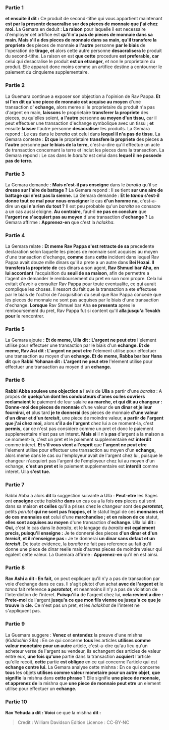 
### Partie 1
<b>et ensuite il dit :</b> Ce produit de second-tithe qui vous appartient maintenant <b>est par la presente desacralise sur des pieces de monnaie que j'ai chez moi.</b> La Gemara en deduit : <b>La raison</b> pour laquelle il est necessaire d'employer cet artifice est <b>qu'il n'a pas de pieces de monnaie dans sa main. Mais s'il a des pieces de monnaie dans sa main, qu'il transfere la propriete</b> des pieces de monnaie <b>a l'autre</b> personne <b>par le biais</b> de l'operation de <b>tirage, et</b> alors cette autre personne <b>desacralisera</b> le produit du second-tithe. La raison en est <b>que cette</b> procedure <b>est preferable, car</b> celui qui desacralise le produit <b>est un etranger,</b> et non le proprietaire du produit. Elle apparait donc moins comme un artifice destine a contourner le paiement du cinquieme supplementaire.

### Partie 2
La Guemara continue a exposer son objection a l'opinion de Rav Pappa. <b>Et si l'on dit qu'une piece de monnaie est acquise au moyen</b> d'une transaction d' <b>echange,</b> alors meme si le proprietaire du produit n'a pas d'argent en main, <b>laissons</b> le proprietaire <b>transferer la propriete</b> des pieces, ou qu'elles soient, <b>a l'autre</b> personne <b>au moyen d'un tissu,</b> car il peut effectuer une transaction d'echange symbolique avec un tissu ; <b>et</b> ensuite <b>laisser</b> l'autre personne <b>desacraliser</b> les produits. La Gemara repond : Le cas dans le <i>baraita</i> est celui dans <b>lequel il n'a pas de tissu.</b> La Gemara conteste : <b>Et que</b> le proprietaire <b>transfere la propriete</b> des pieces <b>a l'autre</b> personne <b>par le biais de la terre,</b> c'est-a-dire qu'il effectue un acte de transaction concernant la terre et inclut les pieces dans la transaction. La Gemara repond : Le cas dans le <i>baraita</i> est celui dans <b>lequel il ne possede pas de terre.</b>

### Partie 3
La Gemara demande : <b>Mais n'est-il pas enseigne</b> dans le <i>baraita</i> qu'il se <b>dresse sur l'aire de battage ?</b> La Gemara repond : Il se tient <b>sur une aire de battage qui n'est pas la sienne.</b> La Gemara demande : <b>Et le <i>tanna</i> s'est-il donne tout ce mal pour nous enseigner</b> le cas <b>d'un homme nu,</b> c'est-a-dire un <b>qui n'a rien du tout ?</b> Il est peu probable qu'un <i>baraita</i> se consacre a un cas aussi eloigne. <b>Au contraire,</b> faut-il <b>ne pas en conclure</b> que <b>l'argent ne s'acquiert pas au moyen</b> d'une transaction d'<b>echange ?</b> La Gemara affirme : <b>Apprenez-en</b> que c'est la <i>halakha</i>.

### Partie 4
La Gemara relate : <b>Et meme Rav Pappa s'est retracte de sa</b> precedente declaration selon laquelle les pieces de monnaie sont acquises au moyen d'une transaction d'echange, <b>comme</b> dans <b>cette</b> incident dans lequel Rav Pappa avait douze mille dinars</b> qu'il a prete a un autre dans <b>Bei Hozai. Il transfera la propriete de</b> ces dinars <b>a</b> son agent, <b>Rav Shmuel bar Aha, en lui accordant</b> l'acquisition du <b>seuil de sa maison</b>, afin de permettre a l'agent de demander le remboursement du pret en son nom propre. Cela lui evitait d'avoir a consulter Rav Pappa pour toute eventualite, ce qui aurait complique les choses. Il ressort du fait que la transaction a ete effectuee par le biais de l'octroi de l'acquisition du seuil que Rav Pappa concede que les pieces de monnaie ne sont pas acquises par le biais d'une transaction d'echange. <b>Lorsque</b> Rav Shmuel bar Aha <b>se presenta</b> apres le remboursement du pret, Rav Pappa fut si content qu'il <b>alla jusqu'a Tevakh pour</b> le rencontrer.</b>

### Partie 5
La Gemara ajoute : <b>Et de meme, Ulla dit : L'argent ne peut etre</b> l'element utilise pour effectuer une transaction par le biais d'un <b>echange. Et de meme, Rav Asi dit : L'argent ne peut etre</b> l'element utilise pour effectuer une transaction au moyen d'un <b>echange. Et de meme, Rabba bar bar Hana dit</b> que <b>Rabbi Yohanan dit : L'argent ne peut etre</b> l'element utilise pour effectuer une transaction au moyen d'un <b>echange.</b>

### Partie 6
<b>Rabbi Abba souleve une objection a</b> l'avis de <b>Ulla</b> a partir d'une <i>baraita</i> : A propos de <b>quelqu'un dont les conducteurs d'anes ou les ouvriers reclamaient</b> le paiement de leur salaire <b>au marche, et qui dit au changeur : Donne-moi des pieces de monnaie</b> d'une valeur de <b>un dinar et je leur fournirai, et</b> plus tard <b>je te donnerai</b> des pieces de monnaie <b>d'une valeur d'un dinar et d'un <i>tereisit</i>,</b> une piece de moindre valeur, <b>a partir de l'argent que j'ai chez moi,</b> alors <b>s'il a de l'argent</b> chez lui a ce moment-la, c'est <b>permis,</b> car ce n'est pas considere comme un pret et donc le paiement supplementaire n'est pas un interet. <b>Mais si</b> il n'a <b>pas</b> d'argent a la maison a ce moment-la, c'est un pret et le paiement supplementaire est <b>interdit</b> comme interet. <b>Et s'il vous vient a l'esprit</b> que <b>l'argent ne peut etre</b> l'element utilise pour effectuer une transaction au moyen d'un <b>echange,</b> alors meme dans le cas ou l'employeur avait de l'argent chez lui, puisque le changeur n'acquiert pas l'argent de l'employeur chez lui au moyen d'un echange, <b>c'est un pret et</b> le paiement supplementaire est <b>interdit</b> comme interet. Ulla <b>s'est tue.</b>

### Partie 7
Rabbi Abba a alors <b>dit</b> la suggestion suivante <b>a</b> Ulla : <b>Peut-etre</b> les Sages ont <b>enseigne</b> cette <i>halakha</i> <b>dans</b> un cas ou a la fois <b>ces</b> pieces qui sont dans sa maison <b>et celles</b> qu'il a prises chez le changeur sont des <b><i>perotetot</i>, </b> petits <i>perutot</i> <b>qui ne sont pas frappes, et</b> le statut legal de ces <b>monnaies</b> <b>et de ces</b> <b>monnaies est</b> celui d'une <b>marchandise ; et en raison de ce</b> statut, <b>elles sont acquises au moyen</b> d'une transaction d'<b>echange. </b> Ulla lui <b>dit : Oui,</b> c'est le cas dans le <i>baraita</i>, et le langage du <i>baraita</i> <b>est egalement precis, puisqu'il enseigne :</b> Je te donnerai des pieces <b>d'un dinar et d'un <i>tereisit</i>, et il n'enseigne pas :</b> Je te donnerai <b>un dinar sans defaut et un <i>tereisit</i>. </b> De toute evidence, la <i>baraita</i> ne fait pas reference au fait qu'il donne une piece de dinar reelle mais d'autres pieces de moindre valeur qui egalent cette valeur. La Guemara affirme : <b>Apprenez-en</b> qu'il en est ainsi.

### Partie 8
<b>Rav Ashi a dit : En fait,</b> on peut expliquer qu'il n'y a pas de transaction par voie d'echange dans ce cas. Il s'agit plutot d'un achat <b>avec de l'argent et</b> le <i>tanna</i> fait reference <b>a <i>perotetot</i>,</b> et neanmoins il n'y a pas de violation de l'interdiction de l'interet. <b>Puisqu'il a</b> de l'argent chez lui, <b>cela revient a dire : Prete-moi</b> de l'argent <b>jusqu'a ce que mon fils vienne ou jusqu'a ce que je trouve</b> la <b>cle.</b> Ce n'est pas un pret, et les <i>halakhot</i> de l'interet ne s'appliquent pas.

### Partie 9
La Guemara suggere : <b>Venez</b> et <b>entendez</b> la preuve d'une mishna (<i>Kiddushin</i> 28a) : En ce qui concerne <b>tous</b> les articles <b>utilises comme valeur monetaire</b> <b>pour un autre</b> article, c'est-a-dire qu'au lieu qu'un acheteur verse de l'argent au vendeur, ils echangent des articles de valeur entre eux, <b>une fois qu'une</b> partie dans la transaction <b>acquiert</b> l'article qu'elle recoit, <b>cette</b> partie <b>est obligee</b> en ce qui concerne l'article qui est <b>echange contre lui.</b> La Gemara analyse cette mishna : En ce qui concerne <b>tous</b> les objets <b>utilises comme valeur monetaire</b> <b>pour un autre objet</b>, <b>que signifie</b> la mishna dans <b>cette phrase</b> ? Elle signifie <b>une piece de monnaie, et apprenez de</b> la mishna que <b>une piece de monnaie peut etre</b> un element utilise pour effectuer un <b>echange.</b>

### Partie 10
<b>Rav Yehuda a dit : Voici</b> ce que la mishna <b>dit :</b>

>Credit : William Davidson Edition
>Licence : CC-BY-NC